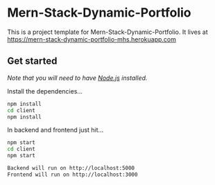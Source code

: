 # Mern-Stack-Dynamic-Portfolio

This is a project template for Mern-Stack-Dynamic-Portfolio. It lives at https://mern-stack-dynamic-portfolio-mhs.herokuapp.com

## Get started

*Note that you will need to have [Node.js](https://nodejs.org) installed.*

Install the dependencies...
```bash
npm install
cd client
npm install
```

In backend and frontend just hit...
```bash
npm start
cd client
npm start
```

```bash
Backend will run on http://localhost:5000
Frontend will run on http://localhost:3000
```